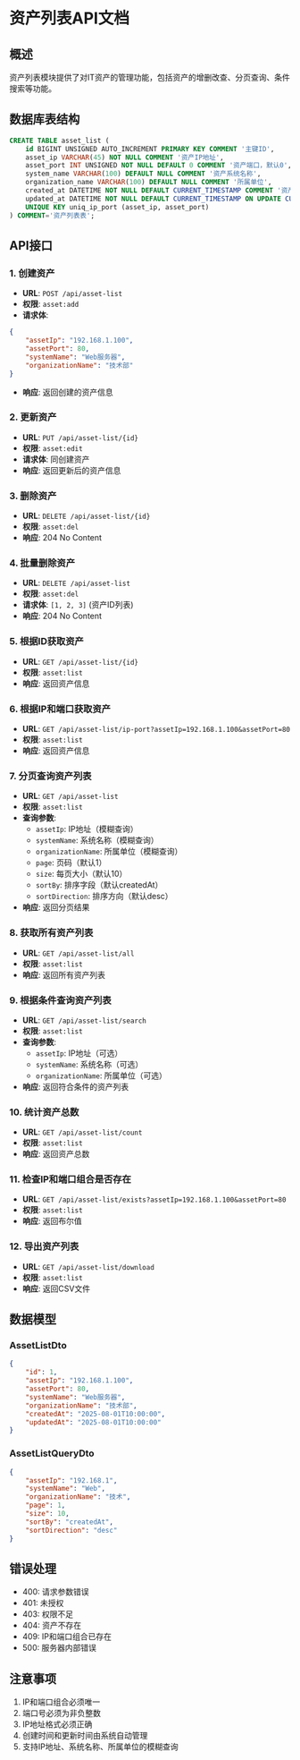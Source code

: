 # 资产列表API文档

## 概述
资产列表模块提供了对IT资产的管理功能，包括资产的增删改查、分页查询、条件搜索等功能。

## 数据库表结构
```sql
CREATE TABLE asset_list (
    id BIGINT UNSIGNED AUTO_INCREMENT PRIMARY KEY COMMENT '主键ID',
    asset_ip VARCHAR(45) NOT NULL COMMENT '资产IP地址',
    asset_port INT UNSIGNED NOT NULL DEFAULT 0 COMMENT '资产端口，默认0',
    system_name VARCHAR(100) DEFAULT NULL COMMENT '资产系统名称',
    organization_name VARCHAR(100) DEFAULT NULL COMMENT '所属单位',
    created_at DATETIME NOT NULL DEFAULT CURRENT_TIMESTAMP COMMENT '资产创建时间',
    updated_at DATETIME NOT NULL DEFAULT CURRENT_TIMESTAMP ON UPDATE CURRENT_TIMESTAMP COMMENT '资产更新时间',
    UNIQUE KEY uniq_ip_port (asset_ip, asset_port)
) COMMENT='资产列表表';
```

## API接口

### 1. 创建资产
- **URL**: `POST /api/asset-list`
- **权限**: `asset:add`
- **请求体**:
```json
{
    "assetIp": "192.168.1.100",
    "assetPort": 80,
    "systemName": "Web服务器",
    "organizationName": "技术部"
}
```
- **响应**: 返回创建的资产信息

### 2. 更新资产
- **URL**: `PUT /api/asset-list/{id}`
- **权限**: `asset:edit`
- **请求体**: 同创建资产
- **响应**: 返回更新后的资产信息

### 3. 删除资产
- **URL**: `DELETE /api/asset-list/{id}`
- **权限**: `asset:del`
- **响应**: 204 No Content

### 4. 批量删除资产
- **URL**: `DELETE /api/asset-list`
- **权限**: `asset:del`
- **请求体**: `[1, 2, 3]` (资产ID列表)
- **响应**: 204 No Content

### 5. 根据ID获取资产
- **URL**: `GET /api/asset-list/{id}`
- **权限**: `asset:list`
- **响应**: 返回资产信息

### 6. 根据IP和端口获取资产
- **URL**: `GET /api/asset-list/ip-port?assetIp=192.168.1.100&assetPort=80`
- **权限**: `asset:list`
- **响应**: 返回资产信息

### 7. 分页查询资产列表
- **URL**: `GET /api/asset-list`
- **权限**: `asset:list`
- **查询参数**:
  - `assetIp`: IP地址（模糊查询）
  - `systemName`: 系统名称（模糊查询）
  - `organizationName`: 所属单位（模糊查询）
  - `page`: 页码（默认1）
  - `size`: 每页大小（默认10）
  - `sortBy`: 排序字段（默认createdAt）
  - `sortDirection`: 排序方向（默认desc）
- **响应**: 返回分页结果

### 8. 获取所有资产列表
- **URL**: `GET /api/asset-list/all`
- **权限**: `asset:list`
- **响应**: 返回所有资产列表

### 9. 根据条件查询资产列表
- **URL**: `GET /api/asset-list/search`
- **权限**: `asset:list`
- **查询参数**:
  - `assetIp`: IP地址（可选）
  - `systemName`: 系统名称（可选）
  - `organizationName`: 所属单位（可选）
- **响应**: 返回符合条件的资产列表

### 10. 统计资产总数
- **URL**: `GET /api/asset-list/count`
- **权限**: `asset:list`
- **响应**: 返回资产总数

### 11. 检查IP和端口组合是否存在
- **URL**: `GET /api/asset-list/exists?assetIp=192.168.1.100&assetPort=80`
- **权限**: `asset:list`
- **响应**: 返回布尔值

### 12. 导出资产列表
- **URL**: `GET /api/asset-list/download`
- **权限**: `asset:list`
- **响应**: 返回CSV文件

## 数据模型

### AssetListDto
```json
{
    "id": 1,
    "assetIp": "192.168.1.100",
    "assetPort": 80,
    "systemName": "Web服务器",
    "organizationName": "技术部",
    "createdAt": "2025-08-01T10:00:00",
    "updatedAt": "2025-08-01T10:00:00"
}
```

### AssetListQueryDto
```json
{
    "assetIp": "192.168.1",
    "systemName": "Web",
    "organizationName": "技术",
    "page": 1,
    "size": 10,
    "sortBy": "createdAt",
    "sortDirection": "desc"
}
```

## 错误处理
- 400: 请求参数错误
- 401: 未授权
- 403: 权限不足
- 404: 资产不存在
- 409: IP和端口组合已存在
- 500: 服务器内部错误

## 注意事项
1. IP和端口组合必须唯一
2. 端口号必须为非负整数
3. IP地址格式必须正确
4. 创建时间和更新时间由系统自动管理
5. 支持IP地址、系统名称、所属单位的模糊查询 